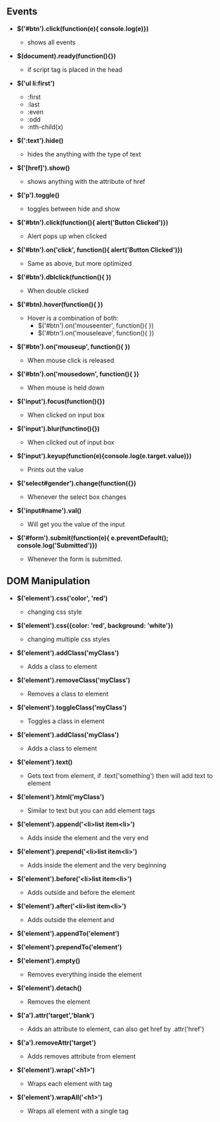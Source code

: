## Events

- **\$('#btn').click(function(e){ console.log(e)})**

  - shows all events

- **\$(document).ready(function(){})**

  - if script tag is placed in the head

- **\$('ul li:first')**

  - :first
  - :last
  - :even
  - :odd
  - :nth-child(x)

- **\$(':text').hide()**

  - hides the anything with the type of text

- **\$('[href]').show()**

  - shows anything with the attribute of href

- **\$('p').toggle()**

  - toggles between hide and show

- **\$('#btn').click(function(){ alert('Button Clicked')})**

  - Alert pops up when clicked

- **\$('#btn').on('click', function(){ alert('Button Clicked')})**

  - Same as above, but more optimized

- **\$('#btn').dblclick(function(){ })**

  - When double clicked

- **\$('#btn).hover(function(){ })**

  - Hover is a combination of both:
    - \$('#btn').on('mouseenter', function(){ })
    - \$('#btn').on('mouseleave', function(){ })

- **\$('#btn').on('mouseup', function(){ })**

  - When mouse click is released

- **\$('#btn').on('mousedown', function(){ })**

  - When mouse is held down

- **\$('input').focus(function(){})**

  - When clicked on input box

- **\$('input').blur(functino(){})**

  - When clicked out of input box

- **\$('input').keyup(function(e){console.log(e.target.value)})**

  - Prints out the value

- **\$('select#gender').change(function({})**

  - Whenever the select box changes

- **\$('input#name').val()**

  - Will get you the value of the input

- **\$('#form').submit(function(e){ e.preventDefault(); console.log('Submitted')})**

  - Whenever the form is submitted.

## DOM Manipulation

- **\$('element').css('color', 'red')**

  - changing css style

- **\$('element').css({color: 'red', background: 'white'})**

  - changing multiple css styles

- **\$('element').addClass('myClass')**

  - Adds a class to element

- **\$('element').removeClass('myClass')**

  - Removes a class to element

- **\$('element').toggleClass('myClass')**

  - Toggles a class in element

- **\$('element').addClass('myClass')**

  - Adds a class to element

- **\$('element').text()**

  - Gets text from element, if .text('something') then will add text to element

- **\$('element').html('myClass')**

  - Similar to text but you can add element tags

- **\$('element').append('\<li\>list item\<li\>')**

  - Adds inside the element and the very end

- **\$('element').prepend('\<li\>list item\<li\>')**

  - Adds inside the element and the very beginning

- **\$('element').before('\<li\>list item\<li\>')**

  - Adds outside and before the element

- **\$('element').after('\<li\>list item\<li\>')**

  - Adds outside the element and

- **\$('element').appendTo('element')**

- **\$('element').prependTo('element')**

- **\$('element').empty()**

  - Removes everything inside the element

- **\$('element').detach()**

  - Removes the element

- **\$('a').attr('target','blank')**

  - Adds an attribute to element, can also get href by .attr('href')

- **\$('a').removeAttr('target')**

  - Adds removes attribute from element

- **\$('element').wrap('\<h1\>')**

  - Wraps each element with tag

- **\$('element').wrapAll('\<h1\>')**

  - Wraps all element with a single tag
